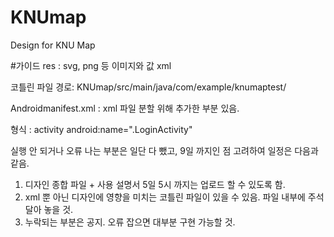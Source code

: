 # KNUmap

Design for KNU Map

#가이드 
res : svg, png 등 이미지와 값 xml

코틀린 파일 경로: KNUmap/src/main/java/com/example/knumaptest/

Androidmanifest.xml : xml 파일 분할 위해 추가한 부분 있음.

형식 : activity android:name=".LoginActivity"

실행 안 되거나 오류 나는 부분은 일단 다 뺐고, 9일 까지인 점 고려하여 일정은 다음과 같음.

1. 디자인 종합 파일 + 사용 설명서 5일 5시 까지는 업로드 할 수 있도록 함.
2. xml 뿐 아닌 디자인에 영향을 미치는 코틀린 파일이 있을 수 있음. 파일 내부에 주석 달아 놓을 것.
3. 누락되는 부분은 공지. 오류 잡으면 대부분 구현 가능할 것.
